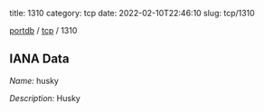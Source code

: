 title: 1310
category: tcp
date: 2022-02-10T22:46:10
slug: tcp/1310

[portdb](/) / [tcp](/category/tcp.html) / 1310


## IANA Data

_Name:_ husky

_Description:_ Husky


